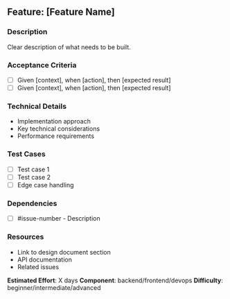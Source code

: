 ## Feature: [Feature Name]

### Description
Clear description of what needs to be built.

### Acceptance Criteria
- [ ] Given [context], when [action], then [expected result]
- [ ] Given [context], when [action], then [expected result]

### Technical Details
- Implementation approach
- Key technical considerations
- Performance requirements

### Test Cases
- [ ] Test case 1
- [ ] Test case 2
- [ ] Edge case handling

### Dependencies
- [ ] #issue-number - Description

### Resources
- Link to design document section
- API documentation
- Related issues

**Estimated Effort**: X days
**Component**: backend/frontend/devops
**Difficulty**: beginner/intermediate/advanced